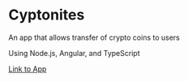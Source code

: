 # Cyptonites

<p>An app that allows transfer of crypto coins to users</p>
<p>Using Node.js, Angular, and TypeScript</p>

<a href="https://cryptonites.herokuapp.com/#/" target="blank">Link to App</a>
